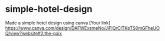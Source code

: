 # simple-hotel-design
Made a simple hotel design using canva
[Your link]  https://www.canva.com/design/DAFWExsmeNo/JjFjQrCjTKpTS0mGFheUOQ/view?website#2:the-paix
